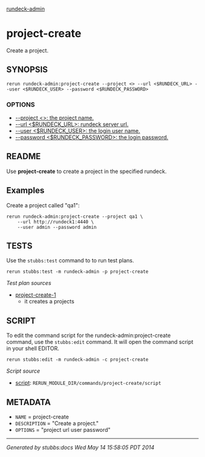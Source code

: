 [rundeck-admin](../../index.html)
# project-create 

Create a project.

## SYNOPSIS

    rerun rundeck-admin:project-create --project <> --url <$RUNDECK_URL> --user <$RUNDECK_USER> --password <$RUNDECK_PASSWORD>

### OPTIONS

* [    --project <>: the project name.](../../options/project/index.html)
* [    --url <$RUNDECK_URL>: rundeck server url.](../../options/url/index.html)
* [    --user <$RUNDECK_USER>: the login user name.](../../options/user/index.html)
* [    --password <$RUNDECK_PASSWORD>: the login password.](../../options/password/index.html)

## README

Use **project-create** to create a project in the specified rundeck.

Examples
--------

Create a project called "qa1":

    rerun rundeck-admin:project-create --project qa1 \
        --url http://rundeck1:4440 \
        --user admin --password admin

## TESTS

Use the `stubbs:test` command to to run test plans.

    rerun stubbs:test -m rundeck-admin -p project-create

*Test plan sources*

* [project-create-1](../../tests/project-create-1.html)
  * it creates a projects

## SCRIPT

To edit the command script for the rundeck-admin:project-create command, 
use the `stubbs:edit`
command. It will open the command script in your shell EDITOR.

    rerun stubbs:edit -m rundeck-admin -c project-create

*Script source*

* [script](script.html): `RERUN_MODULE_DIR/commands/project-create/script`

## METADATA

* `NAME` = project-create
* `DESCRIPTION` = "Create a project."
* `OPTIONS` = "project url user password"

----

*Generated by stubbs:docs Wed May 14 15:58:05 PDT 2014*

